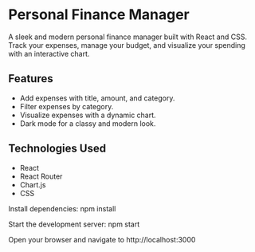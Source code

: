# Personal Finance Manager

A sleek and modern personal finance manager built with React and CSS. Track your expenses, manage your budget, and visualize your spending with an interactive chart.

## Features
- Add expenses with title, amount, and category.
- Filter expenses by category.
- Visualize expenses with a dynamic chart.
- Dark mode for a classy and modern look.

## Technologies Used
- React
- React Router
- Chart.js
- CSS

  
Install dependencies:
npm install

Start the development server:
npm start


Open your browser and navigate to http://localhost:3000

